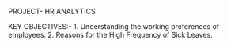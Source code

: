 PROJECT- HR ANALYTICS

KEY OBJECTIVES:- 1. Understanding the working preferences of employees.
                 2. Reasons for the High Frequency of Sick Leaves.
              
